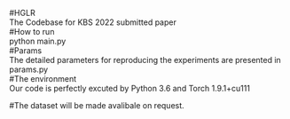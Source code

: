 #HGLR  
The Codebase for KBS 2022 submitted paper  
#How to run  
python main.py  
#Params  
The detailed parameters for reproducing the experiments are presented in params.py  
#The environment  
Our code is perfectly excuted by Python 3.6 and Torch 1.9.1+cu111  

#The dataset will be made avalibale on request.
